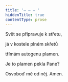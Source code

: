 ```yaml
---
title: '– – – '
hiddenTitle: true
contentType: prose
---
```


Svět se připravuje k střetu,

já v kostele plném skřetů

třímám autogenu plamen.

Je to plamen pekla Pane?

Osvoboď mě od něj. Amen.
